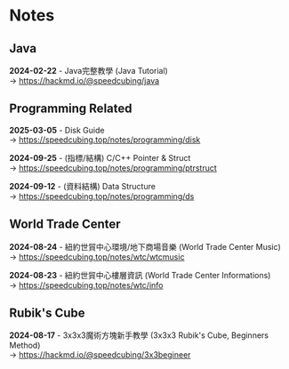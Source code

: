 # Notes

## Java

**2024-02-22** - Java完整教學 (Java Tutorial)  
-> https://hackmd.io/@speedcubing/java

## Programming Related
**2025-03-05** - Disk Guide  
-> https://speedcubing.top/notes/programming/disk

**2024-09-25** - (指標/結構) C/C++ Pointer & Struct  
-> https://speedcubing.top/notes/programming/ptrstruct

**2024-09-12** - (資料結構) Data Structure  
-> https://speedcubing.top/notes/programming/ds

## World Trade Center

**2024-08-24** - 紐約世貿中心環境/地下商場音樂 (World Trade Center Music)  
-> https://speedcubing.top/notes/wtc/wtcmusic

**2024-08-23** - 紐約世貿中心樓層資訊 (World Trade Center Informations)  
-> https://speedcubing.top/notes/wtc/info

## Rubik's Cube

**2024-08-17** - 3x3x3魔術方塊新手教學 (3x3x3 Rubik's Cube, Beginners Method)  
-> https://hackmd.io/@speedcubing/3x3begineer